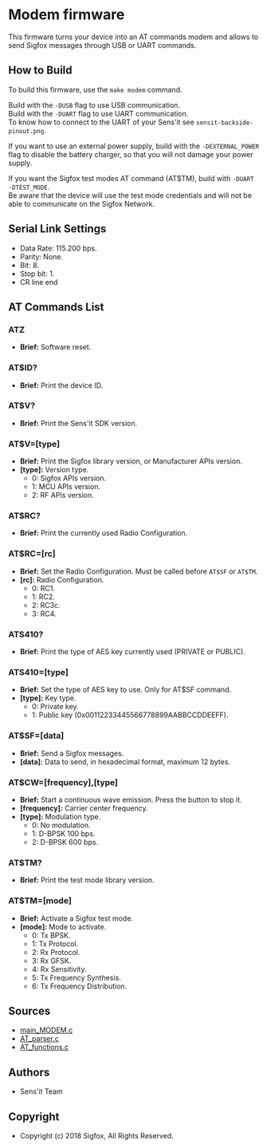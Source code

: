 # Modem firmware

This firmware turns your device into an AT commands modem and allows to send Sigfox messages through USB or UART commands.

## How to Build

To build this firmware, use the `make modem` command.

Build with the `-DUSB` flag to use USB communication.  
Build with the `-DUART` flag to use UART communication.  
To know how to connect to the UART of your Sens'it see `sensit-backside-pinout.png`.

If you want to use an external power supply, build with the `-DEXTERNAL_POWER` flag to disable the battery charger, so that you will not damage your power supply.

If you want the Sigfox test modes AT command (AT$TM), build with `-DUART -DTEST_MODE`.  
Be aware that the device will use the test mode credentials and will not be able to communicate on the Sigfox Network.

## Serial Link Settings

- Data Rate: 115.200 bps.
- Parity: None.
- Bit: 8.
- Stop bit: 1.
- CR line end

## AT Commands List

### ATZ
- **Brief:** Software reset.

### AT$ID?
- **Brief:** Print the device ID.

### AT$V?
- **Brief:** Print the Sens'it SDK version.

### AT$V=[type]
- **Brief:** Print the Sigfox library version, or Manufacturer APIs version.
- **[type]:** Version type.
    - 0: Sigfox APIs version.
    - 1: MCU APIs version.
    - 2: RF APIs version.

### AT$RC?
- **Brief:** Print the currently used Radio Configuration.

### AT$RC=[rc]
- **Brief:** Set the Radio Configuration. Must be called before `AT$SF` or `AT$TM`.
- **[rc]:** Radio Configuration.
    - 0: RC1.
    - 1: RC2.
    - 2: RC3c.
    - 3: RC4.

### ATS410?
- **Brief:** Print the type of AES key currently used (PRIVATE or PUBLIC).

### ATS410=[type]
- **Brief:** Set the type of AES key to use. Only for AT$SF command.
- **[type]:** Key type.
    - 0: Private key.
    - 1: Public key (0x00112233445566778899AABBCCDDEEFF).

### AT$SF=[data]
- **Brief:** Send a Sigfox messages.
- **[data]:** Data to send, in hexadecimal format, maximum 12 bytes.

### AT$CW=[frequency],[type]
- **Brief:** Start a continuous wave emission. Press the button to stop it.
- **[frequency]:** Carrier center frequency.
- **[type]:** Modulation type.
    - 0: No modulation.
    - 1: D-BPSK 100 bps.
    - 2: D-BPSK 600 bps.

### AT$TM?
- **Brief:** Print the test mode library version.

### AT$TM=[mode]
- **Brief:** Activate a Sigfox test mode.
- **[mode]:** Mode to activate.
    - 0: Tx BPSK.
    - 1: Tx Protocol.
    - 2: Rx Protocol.
    - 3: Rx GFSK.
    - 4: Rx Sensitivity.
    - 5: Tx Frequency Synthesis.
    - 6: Tx Frequency Distribution.


## Sources

- [main_MODEM.c](../sdk/src/main_MODEM.c)
- [AT_parser.c](../sdk/src/ressource/AT_parser.c)
- [AT_functions.c](../sdk/src/resources/AT_functions.c)

## Authors

- Sens'it Team

## Copyright

- Copyright (c) 2018 Sigfox, All Rights Reserved.
